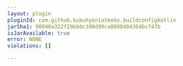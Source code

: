 ```yaml
---
layout: plugin
pluginId: com.github.kukuhyoniatmoko.buildconfigkotlin
jarSha1: 90040a322f29bb0c390d99ca8898404364bcf47b
isJarAvailable: true
error: NONE
violations: []

---
```

